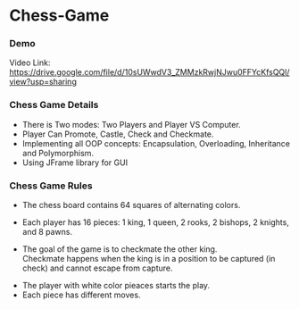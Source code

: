 # Chess-Game
### Demo 
Video Link: https://drive.google.com/file/d/10sUWwdV3_ZMMzkRwjNJwu0FFYcKfsQQl/view?usp=sharing
### Chess Game Details
- There is Two modes: Two Players and Player VS Computer.
- Player Can Promote, Castle, Check and Checkmate.
- Implementing all OOP concepts: Encapsulation, Overloading, Inheritance and Polymorphism.
- Using JFrame library for GUI
### Chess Game Rules
- The chess board contains 64 squares of alternating colors.
* Each player has 16 pieces: 1 king, 1 queen, 2 rooks, 2 bishops, 2 knights, and 8
pawns.
+ The goal of the game is to checkmate the other king.<br> Checkmate happens when the
king is in a position to be captured (in check) and cannot escape from capture.
- The player with white color pieaces starts the play.
- Each piece has different moves.
